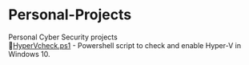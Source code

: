 # Personal-Projects
Personal Cyber Security projects<br>
🔸<a href="">HyperVcheck.ps1</a> - Powershell script to check and enable Hyper-V in Windows 10.
